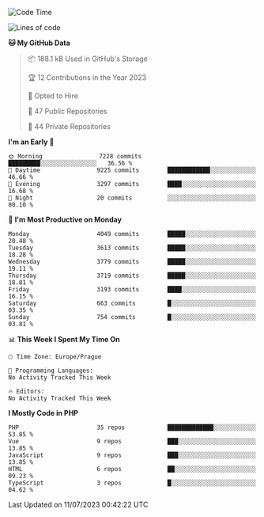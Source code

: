 <!--START_SECTION:waka-->
![Code Time](http://img.shields.io/badge/Code%20Time-1%2C583%20hrs%2058%20mins-blue)

![Lines of code](https://img.shields.io/badge/From%20Hello%20World%20I%27ve%20Written-6.4%20million%20lines%20of%20code-blue)

**🐱 My GitHub Data** 

> 📦 188.1 kB Used in GitHub's Storage 
 > 
> 🏆 12 Contributions in the Year 2023
 > 
> 💼 Opted to Hire
 > 
> 📜 47 Public Repositories 
 > 
> 🔑 44 Private Repositories 
 > 
**I'm an Early 🐤** 

```text
🌞 Morning                7228 commits        █████████░░░░░░░░░░░░░░░░   36.56 % 
🌆 Daytime                9225 commits        ████████████░░░░░░░░░░░░░   46.66 % 
🌃 Evening                3297 commits        ████░░░░░░░░░░░░░░░░░░░░░   16.68 % 
🌙 Night                  20 commits          ░░░░░░░░░░░░░░░░░░░░░░░░░   00.10 % 
```
📅 **I'm Most Productive on Monday** 

```text
Monday                   4049 commits        █████░░░░░░░░░░░░░░░░░░░░   20.48 % 
Tuesday                  3613 commits        █████░░░░░░░░░░░░░░░░░░░░   18.28 % 
Wednesday                3779 commits        █████░░░░░░░░░░░░░░░░░░░░   19.11 % 
Thursday                 3719 commits        █████░░░░░░░░░░░░░░░░░░░░   18.81 % 
Friday                   3193 commits        ████░░░░░░░░░░░░░░░░░░░░░   16.15 % 
Saturday                 663 commits         █░░░░░░░░░░░░░░░░░░░░░░░░   03.35 % 
Sunday                   754 commits         █░░░░░░░░░░░░░░░░░░░░░░░░   03.81 % 
```


📊 **This Week I Spent My Time On** 

```text
🕑︎ Time Zone: Europe/Prague

💬 Programming Languages: 
No Activity Tracked This Week

🔥 Editors: 
No Activity Tracked This Week
```

**I Mostly Code in PHP** 

```text
PHP                      35 repos            █████████████░░░░░░░░░░░░   53.85 % 
Vue                      9 repos             ███░░░░░░░░░░░░░░░░░░░░░░   13.85 % 
JavaScript               9 repos             ███░░░░░░░░░░░░░░░░░░░░░░   13.85 % 
HTML                     6 repos             ██░░░░░░░░░░░░░░░░░░░░░░░   09.23 % 
TypeScript               3 repos             █░░░░░░░░░░░░░░░░░░░░░░░░   04.62 % 
```




 Last Updated on 11/07/2023 00:42:22 UTC
<!--END_SECTION:waka-->
<!--
**AlexKratky/AlexKratky** is a ✨ _special_ ✨ repository because its `README.md` (this file) appears on your GitHub profile.

Here are some ideas to get you started:

- 🔭 I’m currently working on ...
- 🌱 I’m currently learning ...
- 👯 I’m looking to collaborate on ...
- 🤔 I’m looking for help with ...
- 💬 Ask me about ...
- 📫 How to reach me: ...
- 😄 Pronouns: ...
- ⚡ Fun fact: ...
-->
